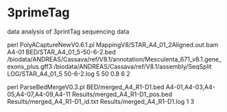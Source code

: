 # 3primeTag
data analysis of 3printTag sequencing data


perl PolyACaptureNewV0.6.1.pl MappingV8/STAR_A4_01_2Aligned.out.bam A4-01 BED/STAR_A4_01_5-50-6-2.bed /biodata/ANDREAS/Cassava/ref/V8.1/annotation/Mesculenta_671_v8.1.gene_exons_plus.gff3 /biodata/ANDREAS/Cassava/ref/V8.1/assembly/SeqSplit LOG/STAR_A4_01_5 50-6-2.log 5 50 0.8 6 2



perl ParseBedMergeV0.3.pl BED/merged_A4_R1-D1.bed A4-01,A4-03,A4-05,A4-07,A4-09,A4-11 Results/merged_A4_R1-D1_pos.bed Results/merged_A4_R1-D1_id.txt Results/merged_A4_R1-D1.log 1 3

